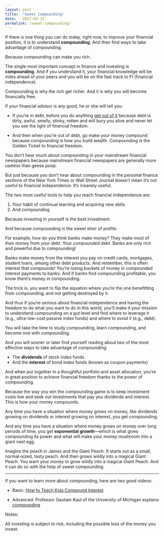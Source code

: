 ```yaml
---
layout: post
title:  "Sweet Compounding"
date:   2017-03-15
permalink: /sweet-compounding/
---
```


If there is one thing you can do today, right now, to improve your financial position, it is to understand **compounding**. And then find ways to take advantage of compounding.

Because compounding can make you rich.

The single most important concept in finance and investing is **compounding**. And if you understand it, your financial knowledge will be miles ahead of your peers and you will be on the fast track to FI (financial independence).

Compounding is why the rich get richer. And it is why you will become financially free.

If your financial advisor is any good, he or she will tell you:

* If you’re in debt, before you do anything [get out of it](http://www.mrmoneymustache.com/2012/04/18/news-flash-your-debt-is-an-emergency/) because debt is dirty, awful, smelly, stinky, rotten and will bury you alive and never let you see the light of financial freedom.

* And then when you’re out of debt, go make your money compound because compounding is how you build wealth. Compounding is the Golden Ticket to financial freedom.

You don’t hear much about compounding in your mainstream financial newspapers because mainstream financial newspapers are generally more useless than geese poop.

But just because you don’t hear about compounding in the personal finance sections of the New York Times or Wall Street Journal doesn’t mean it’s not useful to financial independence. It’s insanely useful.

The two most useful tools to help you reach financial independence are:

1. Your habit of continual learning and acquiring new skills
2. And compounding

Because investing in yourself is the best investment.

And because compounding is the sweet elixir of profits.

For example, how do you think banks make money? They make most of their money from your debt. Your *compounded* debt. Banks are only rich and powerful due to compounding!

Banks make money from the interest you pay on credit cards, mortgages, student loans, among other debt products. And remember, this is often interest that compounds! You’re losing buckets of money in compounded interest payments to banks. And if banks find compounding profitable, you know there’s money in compounding.

The trick is, you want to flip the equation where you’re the one benefitting from compounding, and not getting destroyed by it.

And thus if you’re serious about financial independence and having the freedom to do what you want to do in this world, you’ll make it your mission to understand compounding on a gut level and find where to leverage it (e.g., ultra-low-cost passive index funds) and where to avoid it (e.g., debt).

You will take the time to study compounding, learn compounding, and become one with compounding.

And you will sooner or later find yourself reading about two of the most effective ways to take advantage of compounding:

* The **dividends** of stock index funds
* And the **interest** of bond index funds (known as coupon payments)

And when put together in a thoughtful portfolio and asset allocation, you’re in great position to achieve financial freedom thanks to the power of compounding.

Because the way you win the compounding game is to keep investment costs low and seek out investments that pay you dividends and interest. This is how your money compounds.

Any time you have a situation where money grows on money, like dividends growing on dividends or interest growing on interest, you get compounding.

And any time you have a situation where money grows on money over long periods of time, you get **exponential growth**—which is what gives compounding its power and what will make your money mushroom into a giant nest egg.

Imagine the peach in James and the Giant Peach. It starts out as a small, normal-sized, tasty peach. And then grows wildly into a magical Giant Peach. You want your money to grow wildly into a magical Giant Peach. And it can do so with the help of sweet compounding.

<hr>

If you want to learn more about compounding, here are two good videos:

* Basic: [How to Teach Kids Compound Interest](https://www.youtube.com/watch?v=evDHk7g8SOM&list=PL7CecPdjU3lxEmzuQyQsoLdpgVEuozd5t&index=7)

* Advanced: Professor Gautam Kaul of the University of Michigan explains [compounding](https://www.youtube.com/watch?v=haqlnItechw&index=16&list=PL07D40483B1BE4B4C)

Notes:

All investing is subject to risk, including the possible loss of the money you invest.
